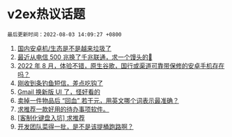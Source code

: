 # v2ex热议话题

`最后更新时间：2022-08-03 14:09:27 +0800`

1. [国内安卓机/生态是不是越来垃圾了](https://www.v2ex.com/t/870218)
1. [最近从电信 500 兆换了千兆联通，求一个馒头的💊](https://www.v2ex.com/t/870228)
1. [2022 年 8 月，体验不错，原生谷歌，国行或渠道可靠带保修的安卓手机存在吗？](https://www.v2ex.com/t/870252)
1. [刚收到条钓鱼短信，差点吃钩了](https://www.v2ex.com/t/870233)
1. [Gmail 换新版 UI 了，怪好看的](https://www.v2ex.com/t/870248)
1. [卖掉一件物品后 “回血” 若干元，用英文哪个词表示最准确？](https://www.v2ex.com/t/870345)
1. [求推荐一款好用的待办事项软件。](https://www.v2ex.com/t/870225)
1. [[客制化键盘入坑] 求推荐](https://www.v2ex.com/t/870268)
1. [开发团队菜得一批，是不是该提桶跑路啊？](https://www.v2ex.com/t/870206)

